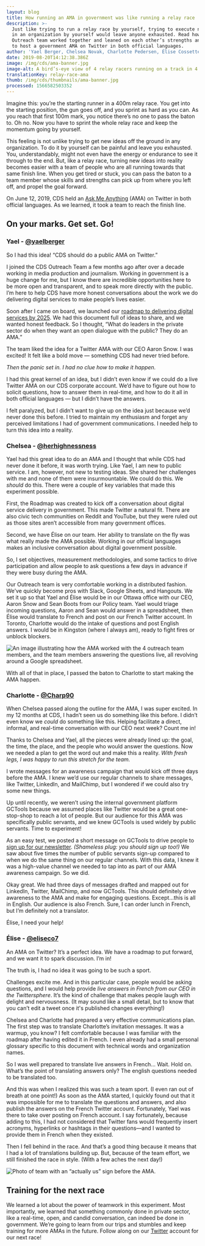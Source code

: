 ```yaml
---
layout: blog
title: How running an AMA in government was like running a relay race
description: >-
  Just like trying to run a relay race by yourself, trying to execute new ideas
  in an organization by yourself would leave anyone exhausted. Read how the CDS
  Outreach team worked together and leaned on each other’s strengths and skills
  to host a government AMA on Twitter in both official languages.
author: 'Yael Berger, Chelsea Novak, Charlotte Pedersen, Élise Cossette'
date: 2019-08-20T14:12:38.386Z
image: /img/cds/ama-banner.jpg
image-alt: A bird’s-eye view of 4 relay racers running on a track in 4 parallel lanes.
translationKey: relay-race-ama
thumb: /img/cds/thumbnails/ama-banner.jpg
processed: 1566582503352
---
```

Imagine this: you’re the starting runner in a 400m relay race. You get into the starting position, the gun goes off, and you sprint as hard as you can. As you reach that first 100m mark, you notice there’s no one to pass the baton to. Oh no. Now you have to sprint the whole relay race and keep the momentum going by yourself. 

This feeling is not unlike trying to get new ideas off the ground in any organization. To do it by yourself can be painful and leave you exhausted. You, understandably, might not even have the energy or endurance to see it through to the end. But, like a relay race, turning new ideas into reality becomes easier with a team of people who are all running towards that same finish line. When you get tired or stuck, you can pass the baton to a team member whose skills and strengths can pick up from where you left off, and propel the goal forward. 

On June 12, 2019, CDS held an [Ask Me Anything](https://twitter.com/CDS_GC/status/1138855544029143040) (AMA) on Twitter in both official languages. As we learned, it took a team to reach the finish line.

## On your marks. Get set. Go!

### Yael - [@yaelberger](https://twitter.com/yaelberger)

So I had this idea! “CDS should do a public AMA on Twitter.”  

I joined the CDS Outreach Team a few months ago after over a decade working in media production and journalism. Working in government is a huge change for me, but I know there are incredible opportunities here to be more open and transparent, and to speak more directly with the public. I’m here to help CDS have more honest conversations about the work we do delivering digital services to make people’s lives easier. 

Soon after I came on board, we launched our [roadmap to delivering digital services by 2025](https://digital.canada.ca/roadmap-2025/?utm_source=social&utm_medium=Blog&utm_campaign=roadmap-launch-initial). We had this document full of ideas to share, and we wanted honest feedback. So I thought, “What do leaders in the private sector do when they want an open dialogue with the public? They do an AMA.”

The team liked the idea for a Twitter AMA with our CEO Aaron Snow. I was excited! It felt like a bold move — something CDS had never tried before.

_Then the panic set in. I had no clue how to make it happen._

I had this great kernel of an idea, but I didn’t even know if we could do a live Twitter AMA on our CDS corporate account. We’d have to figure out how to solicit questions, how to answer them in real-time, and how to do it all in both official languages — but I didn’t have the answers.

I felt paralyzed, but I didn’t want to give up on the idea just because we’d never done this before. I tried to maintain my enthusiasm and forget any perceived limitations I had of government communications. I needed help to turn this idea into a reality. 

### Chelsea - [@herhighnessness](https://twitter.com/herhighnessness)

Yael had this great idea to do an AMA and I thought that while CDS had never done it before, it was worth trying. Like Yael, I am new to public service. I am, however, not new to testing ideas. She shared her challenges with me and none of them were insurmountable. We could do this. We _should_ do this. There were a couple of key variables that made this experiment possible.

First, the Roadmap was created to kick off a conversation about digital service delivery in government. This made Twitter a natural fit. There are also civic tech communities on Reddit and YouTube, but they were ruled out as those sites aren’t accessible from many government offices. 

Second, we have Élise on our team. Her ability to translate on the fly was what really made the AMA possible. Working in our official languages makes an inclusive conversation about digital government possible. 

So, I set objectives, measurement methodologies, and some tactics to drive participation and allow people to ask questions a few days in advance if they were busy during the AMA. 

Our Outreach team is very comfortable working in a distributed fashion. We’ve quickly become pros with Slack, Google Sheets, and Hangouts. We set it up so that Yael and Élise would be in our Ottawa office with our CEO, Aaron Snow and Sean Boots from our Policy team. Yael would triage incoming questions, Aaron and Sean would answer in a spreadsheet, then Élise would translate to French and post on our French Twitter account. In Toronto, Charlotte would do the intake of questions and post English answers. I would be in Kingston (where I always am), ready to fight fires or unblock blockers. 

![An image illustrating how the AMA worked with the 4 outreach team members, and the team members answering the questions live, all revolving around a Google spreadsheet.](/img/cds/ama-process.jpg "CDS AMA process")

With all of that in place, I passed the baton to Charlotte to start making the AMA happen. 

### Charlotte - [@Charp90](https://twitter.com/Charp90)

When Chelsea passed along the outline for the AMA, I was super excited. In my 12 months at CDS, I hadn’t seen us do something like this before. I didn’t even know we _could_ do something like this. Helping facilitate a direct, informal, and real-time conversation with our CEO next week? Count me in! 

Thanks to Chelsea and Yael, all the pieces were already lined up: the goal, the time, the place, and the people who would answer the questions. Now we needed a plan to get the word out and make this a reality. _With fresh legs, I was happy to run this stretch for the team._

I wrote messages for an awareness campaign that would kick off three days before the AMA. I knew we’d use our regular channels to share messages, like Twitter, LinkedIn, and MailChimp, but I wondered if we could also try some new things. 

Up until recently, we weren’t using the internal government platform GCTools because we assumed places like Twitter would be a great one-stop-shop to reach a lot of people. But our audience for this AMA was specifically public servants, and we knew GCTools is used widely by public servants. Time to experiment! 

As an easy test, we posted a short message on GCTools to drive people to [sign up for our newsletter](https://us15.campaign-archive.com/home/?u=729a207773f7324e217a1d945&id=eb357181d2&utm_source=blog&utm_campaign=newsletter_acquisition_EN). _(Shameless plug: you should sign up too!)_ We saw about five times the number of public servants sign-up compared to when we do the same thing on our regular channels. With this data, I knew it was a high-value channel we needed to tap into as part of our AMA awareness campaign. So we did.

Okay great. We had three days of messages drafted and mapped out for LinkedIn, Twitter, MailChimp, and now GCTools. This should definitely drive awareness to the AMA and make for engaging questions. Except...this is all in English. Our audience is also French. Sure, I can order lunch in French, but I’m definitely not a translator. 

Élise, I need your help! 

### Élise - [@eliseco7](https://twitter.com/eliseco7)

An AMA on Twitter? It’s a perfect idea. We have a roadmap to put forward, and we want it to spark discussion. I’m in!

The truth is, I had no idea it was going to be such a sport.

Challenges excite me. And in this particular case, people would be asking questions, and I would help provide _live answers in French from our CEO in the Twittersphere_. It’s the kind of challenge that makes people laugh with delight and nervousness. (It may sound like a small detail, but to know that you can’t edit a tweet once it's published changes everything!)

Chelsea and Charlotte had prepared a very effective communications plan. The first step was to translate Charlotte’s invitation messages. It was a warmup, you know? I felt comfortable because I was familiar with the roadmap after having edited it in French. I even already had a small personal glossary specific to this document with technical words and organization names.

So I was well prepared to translate live answers in French... Wait. Hold on. What’s the point of translating answers only? The english questions needed to be translated too.

And this was when I realized this was such a team sport. (I even ran out of breath at one point!) As soon as the AMA started, I quickly found out that it was impossible for me to translate the questions and answers, and also publish the answers on the French Twitter account. Fortunately, Yael was there to take over posting on French account. I say fortunately, because adding to this, I had not considered that Twitter fans would frequently insert acronyms, hyperlinks or hashtags in their questions—and I wanted to provide them in French when they existed.

Then I fell behind in the race. And that’s a good thing because it means that I had a lot of translations building up. But, because of the team effort, we still finished the race in style. (With a few aches the next day!)

![Photo of team with an “actually us” sign before the AMA.](/img/cds/ama-en.jpg "CDS Twitter AMA team")

## Training for the next race

We learned a lot about the power of teamwork in this experiment. Most importantly, we learned that something commonly done in private sector, like a real-time, open, and candid conversation, can indeed be done in government. We’re going to learn from our trips and stumbles and keep training for more AMAs in the future. Follow along on our [Twitter](https://twitter.com/CDS_GC) account for our next race!

